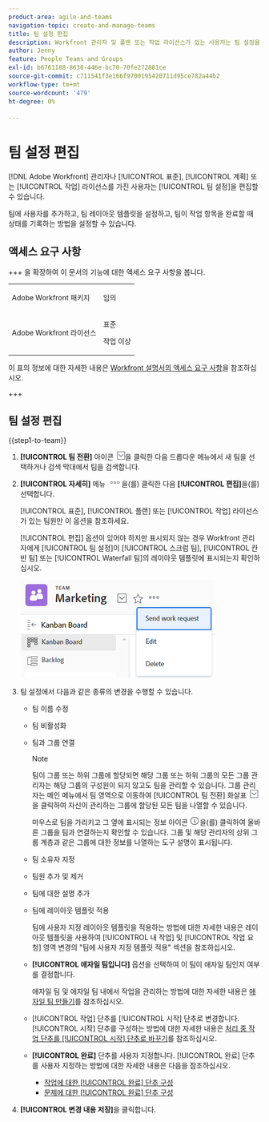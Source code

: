 ```yaml
---
product-area: agile-and-teams
navigation-topic: create-and-manage-teams
title: 팀 설정 편집
description: Workfront 관리자 및 플랜 또는 작업 라이선스가 있는 사용자는 팀 설정을 편집할 수 있습니다.
author: Jenny
feature: People Teams and Groups
exl-id: b6761188-8630-446e-bc70-70fe272881ce
source-git-commit: c711541f3e166f9700195420711d95ce782a44b2
workflow-type: tm+mt
source-wordcount: '479'
ht-degree: 0%

---
```


# 팀 설정 편집

[!DNL Adobe Workfront] 관리자나 [!UICONTROL 표준], [!UICONTROL 계획] 또는 [!UICONTROL 작업] 라이선스를 가진 사용자는 [!UICONTROL 팀 설정]을 편집할 수 있습니다.

팀에 사용자를 추가하고, 팀 레이아웃 템플릿을 설정하고, 팀이 작업 항목을 완료할 때 상태를 기록하는 방법을 설정할 수 있습니다.

## 액세스 요구 사항

+++ 을 확장하여 이 문서의 기능에 대한 액세스 요구 사항을 봅니다.

<table style="table-layout:auto"> 
 <col> 
 <col> 
 <tbody> 
  <tr data-mc-conditions=""> 
   <td role="rowheader"> <p>Adobe Workfront 패키지</p> </td> 
   <td>임의</td> 
  </tr> 
  <tr> 
   <td role="rowheader">Adobe Workfront 라이선스</td> 
   <td>
   <p>표준</p>
   <p>작업 이상</p></td>
  </tr> 
 </tbody> 
</table>

이 표의 정보에 대한 자세한 내용은 [Workfront 설명서의 액세스 요구 사항](/help/quicksilver/administration-and-setup/add-users/access-levels-and-object-permissions/access-level-requirements-in-documentation.md)을 참조하십시오.

+++

## 팀 설정 편집

{{step1-to-team}}

1. **[!UICONTROL 팀 전환]** 아이콘 ![팀 전환 아이콘](assets/switch-team-icon.png)을 클릭한 다음 드롭다운 메뉴에서 새 팀을 선택하거나 검색 막대에서 팀을 검색합니다.

1. **[!UICONTROL 자세히]** 메뉴 ![](assets/more-icon.png)을(를) 클릭한 다음 **[!UICONTROL 편집]**&#x200B;을(를) 선택합니다.

   [!UICONTROL 표준], [!UICONTROL 플랜] 또는 [!UICONTROL 작업] 라이선스가 있는 팀원만 이 옵션을 참조하세요.

   [!UICONTROL 편집] 옵션이 있어야 하지만 표시되지 않는 경우 Workfront 관리자에게 [!UICONTROL 팀 설정]이 [!UICONTROL 스크럼 팀], [!UICONTROL 칸반 팀] 또는 [!UICONTROL Waterfall 팀]의 레이아웃 템플릿에 표시되는지 확인하십시오.

   ![](assets/edit-team-settings.png)

1. 팀 설정에서 다음과 같은 종류의 변경을 수행할 수 있습니다.

   * 팀 이름 수정
   * 팀 비활성화
   * 팀과 그룹 연결

     >[!NOTE]
     >
     >팀이 그룹 또는 하위 그룹에 할당되면 해당 그룹 또는 하위 그룹의 모든 그룹 관리자는 해당 그룹의 구성원이 되지 않고도 팀을 관리할 수 있습니다. 그룹 관리자는 메인 메뉴에서 팀 영역으로 이동하여 [!UICONTROL 팀 전환] 화살표 ![팀 전환 아이콘](assets/switch-team-icon.png)을 클릭하여 자신이 관리하는 그룹에 할당된 모든 팀을 나열할 수 있습니다.

     마우스로 팀을 가리키고 그 옆에 표시되는 정보 아이콘 ![](assets/info-icon.png)을(를) 클릭하여 올바른 그룹을 팀과 연결하는지 확인할 수 있습니다. 그룹 및 해당 관리자의 상위 그룹 계층과 같은 그룹에 대한 정보를 나열하는 도구 설명이 표시됩니다.

   * 팀 소유자 지정
   * 팀원 추가 및 제거
   * 팀에 대한 설명 추가
   * 팀에 레이아웃 템플릿 적용

     팀에 사용자 지정 레이아웃 템플릿을 적용하는 방법에 대한 자세한 내용은 레이아웃 템플릿을 사용하여 [!UICONTROL 내 작업] 및 [!UICONTROL 작업 요청] 영역 변경의 &quot;팀에 사용자 지정 템플릿 적용&quot; 섹션을 참조하십시오.

   * **[!UICONTROL 애자일 팀입니다]** 옵션을 선택하여 이 팀이 애자일 팀인지 여부를 결정합니다.

     애자일 팀 및 애자일 팀 내에서 작업을 관리하는 방법에 대한 자세한 내용은 [애자일 팀 만들기](../../agile/get-started-with-agile-in-workfront/create-an-agile-team.md)를 참조하십시오.

   * [!UICONTROL 작업] 단추를 [!UICONTROL 시작] 단추로 변경합니다. [!UICONTROL 시작] 단추를 구성하는 방법에 대한 자세한 내용은 [처리 중 작업 단추를 [!UICONTROL 시작] 단추로 바꾸기](../../people-teams-and-groups/create-and-manage-teams/work-on-it-button-to-start-button.md)를 참조하십시오.
   * **[!UICONTROL 완료]** 단추를 사용자 지정합니다. [!UICONTROL 완료] 단추를 사용자 지정하는 방법에 대한 자세한 내용은 다음을 참조하십시오.

      * [작업에 대한 [!UICONTROL 완료] 단추 구성](../../people-teams-and-groups/create-and-manage-teams/configure-the-done-button-for-tasks.md)
      * [문제에 대한 [!UICONTROL 완료] 단추 구성](../../people-teams-and-groups/create-and-manage-teams/configure-the-done-button-for-issues.md)

1. **[!UICONTROL 변경 내용 저장]**&#x200B;을 클릭합니다.
